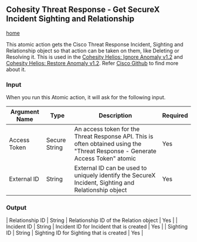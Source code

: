 ## <a name="get-securex-objects"></a> Cohesity Threat Response - Get SecureX Incident Sighting and Relationship
[home](../../README.md)

This atomic action gets the Cisco Threat Response Incident, Sighting and Relationship object so that action can be taken on them, like Deleting or Resolving it.  This is used in the [Cohesity Helios: Ignore Anomaly v1.2]() and [Cohesity Helios: Restore Anomaly v1.2](). Refer [Cisco Github](https://github.com/threatgrid/ctim/tree/master/doc) to find more about it. 

### Input

When you run this Atomic action, it will ask for the following input. 

| **Argument Name** | **Type** | **Description** | **Required** |
| --- | --- |--- | --- |
| Access Token | Secure String | An access token for the Threat Response API. This is often obtained using the "Threat Response - Generate Access Token" atomic | Yes | 
| External ID | String | External ID can be used to uniquely identify the SecureX Incident, Sighting and Relationship object   | Yes | 



### Output

| Relationship ID | String | Relationship ID of the Relation object   | Yes | 
| Incident ID | String | Incident ID for Incident that is created   | Yes | 
| Sighting ID | String | Sighting ID for Sighting that is created   | Yes | 

